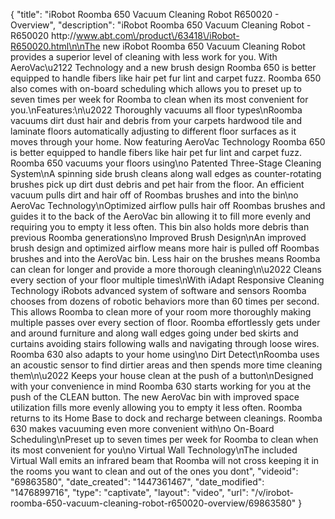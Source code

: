 {
    "title": "iRobot Roomba 650 Vacuum Cleaning Robot R650020 - Overview",
    "description": "iRobot Roomba 650 Vacuum Cleaning Robot - R650020 http:\/\/www.abt.com\/product\/63418\/iRobot-R650020.html\n\nThe new iRobot Roomba 650 Vacuum Cleaning Robot provides a superior level of cleaning with less work for you. With AeroVac\u2122 Technology and a new brush design Roomba 650 is better equipped to handle fibers like hair pet fur lint and carpet fuzz. Roomba 650 also comes with on-board scheduling which allows you to preset up to seven times per week for Roomba to clean when its most convenient for you.\nFeatures:\n\u2022 Thoroughly vacuums all floor types\nRoomba vacuums dirt dust hair and debris from your carpets hardwood tile and laminate floors automatically adjusting to different floor surfaces as it moves through your home. Now featuring AeroVac Technology Roomba 650 is better equipped to handle fibers like hair pet fur lint and carpet fuzz. Roomba 650 vacuums your floors using\no Patented Three-Stage Cleaning System\nA spinning side brush cleans along wall edges as counter-rotating brushes pick up dirt dust debris and pet hair from the floor. An efficient vacuum pulls dirt and hair off of Roombas brushes and into the bin\no AeroVac Technology\nOptimized airflow pulls hair off Roombas brushes and guides it to the back of the AeroVac bin allowing it to fill more evenly and requiring you to empty it less often. This bin also holds more debris than previous Roomba generations\no Improved Brush Design\nAn improved brush design and optimized airflow means more hair is pulled off Roombas brushes and into the AeroVac bin. Less hair on the brushes means Roomba can clean for longer and provide a more thorough cleaning\n\u2022 Cleans every section of your floor multiple times\nWith iAdapt Responsive Cleaning Technology iRobots advanced system of software and sensors Roomba chooses from dozens of robotic behaviors more than 60 times per second. This allows Roomba to clean more of your room more thoroughly making multiple passes over every section of floor. Roomba effortlessly gets under and around furniture and along wall edges going under bed skirts and curtains avoiding stairs following walls and navigating through loose wires. Roomba 630 also adapts to your home using\no Dirt Detect\nRoomba uses an acoustic sensor to find dirtier areas and then spends more time cleaning them\n\u2022 Keeps your house clean at the push of a button\nDesigned with your convenience in mind Roomba 630 starts working for you at the push of the CLEAN button. The new AeroVac bin with improved space utilization fills more evenly allowing you to empty it less often. Roomba returns to its Home Base to dock and recharge between cleanings. Roomba 630 makes vacuuming even more convenient with\no On-Board Scheduling\nPreset up to seven times per week for Roomba to clean when its most convenient for you\no Virtual Wall Technology\nThe included Virtual Wall emits an infrared beam that Roomba will not cross keeping it in the rooms you want to clean and out of the ones you dont",
    "videoid": "69863580",
    "date_created": "1447361467",
    "date_modified": "1476899716",
    "type": "captivate",
    "layout": "video",
    "url": "\/v\/irobot-roomba-650-vacuum-cleaning-robot-r650020-overview\/69863580"
}